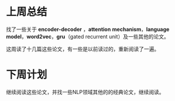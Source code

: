 # 上周总结

找了一些关于 **encoder-decoder** ，**attention** **mechanism**，**language** **model**，**word2vec**，**gru**（gated recurrent unit）及一些其他的论文。

这周读了十几篇这些论文，有一些是以前读过的，重新阅读了一遍。

# 下周计划

继续阅读这些论文，并找一些NLP领域其他的的经典论文，继续阅读。